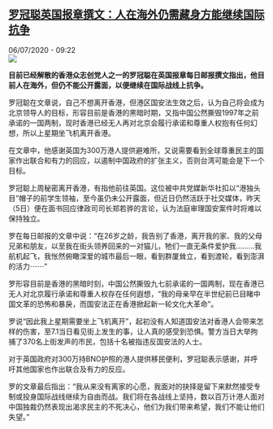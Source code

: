 <!--1594022076000-->
[罗冠聪英国报章撰文：人在海外仍需藏身方能继续国际抗争](http://www.rfi.fr//cn/%E4%B8%AD%E5%9B%BD/20200706-%E7%BD%97%E5%86%A0%E8%81%AA%E8%8B%B1%E5%9B%BD%E6%8A%A5%E7%AB%A0%E6%92%B0%E6%96%87-%E4%BA%BA%E5%9C%A8%E6%B5%B7%E5%A4%96%E4%BB%8D%E9%9C%80%E8%97%8F%E8%BA%AB%E6%96%B9%E8%83%BD%E7%BB%A7%E7%BB%AD%E5%9B%BD%E9%99%85%E6%8A%97%E4%BA%89)
------

<div>06/07/2020 - 09:22</div><img src="https://s.rfi.fr/media/display/8d292d9e-0d75-11ea-9438-005056bfe576/w:310/p:16x9/2018-08-27t125853z_1861401065_rc1a0ad2fda0_rtrmadp_3_hongkong-politics_1.jpg"><p><strong>目前已经解散的香港众志创党人之一的罗冠聪在英国报章每日邮报撰文指出，他目前人在海外，但仍不能公开露面，以便继续在国际战线上抗争。</strong></p><div class="t-content__body u-clearfix"><div class="m-interstitial"></div><p>罗冠聪在文章说，自己不想离开香港，但港区国安法生效之后，认为自己将会成为北京领导人的目标，形容目前是香港的黑暗时期，又指中国公然撕毁1997年之前承诺的一国两制，现时香港已经无人再对北京会履行承诺和尊重人权抱有任何幻想，所以上星期坐飞机离开香港。</p><p>在文章中，他感谢英国为300万港人提供避难所，又说需要看到全球尊重民主的国家作出联合和有力的回应，以遏制中国政府的扩张主义，否则台湾可能会是下一个目标。</p><p>罗冠聪上周秘密离开香港，有指他前往英国。这位被中共党媒新华社扣以“港独头目”帽子的前学生领袖，至今虽仍未公开露面，但近日仍然活跃于社交媒体，昨天（5日）便在面书回应律政司司长郑若骅的言论，认为法庭审理国安案件时将难以保持独立。</p><p>罗在每日邮报的文章中说：“在26岁之龄，我告别了香港，离开我的家、我的父母兄弟和朋友，以至我在街头领养回来的一对猫儿，牠们一直无条件爱护我.........我航机起飞，我怅然俯瞰深爱的城市最后一眼，看到群厦耸立，看到渡轮，看到澎湃的活力⋯⋯”</p><p>罗形容目前是香港的黑暗时刻，中国公然撕毁九七前承诺的一国两制，现在香港已无人对北京履行承诺和尊重人权存在任何遐想，“我的母亲早在半世纪前已目睹中国文革的恐怖和暴戾，而国安法正在香港掀起新一轮文化大革命”。</p><p>罗说“因此我上星期需要坐上飞机离开”，起初没有人知道国安法对香港人会带来怎样的伤害，至7.1当日看见街上发生的事，让人真的感受到恐惧。警方当日大举拘捕了370名上街发声的市民，包括十名被指违反国安法的人士。</p><p>对于英国政府对300万持BNO护照的港人提供移民便利，罗冠聪表示感谢，并呼吁其他国家也作出联合及有力的反应。</p><p>罗的文章最后指出：“我从来没有离家的心愿，我面对的抉择是留下来默然接受专制或投身国际战线继续为自由而战。我们将在各战线上坚持，数以百万计港人面对中国独裁仍然表现出渴求民主的不死决心，他们为我们带来希望，我们不能让他们失望。”</p><div class="o-self-promo o-self-promo--nl o-self-promo--hidden" data-selfpromo-newsletter></div><div class="o-self-promo o-self-promo--app o-self-promo--hidden" data-selfpromo-app></div></div>
